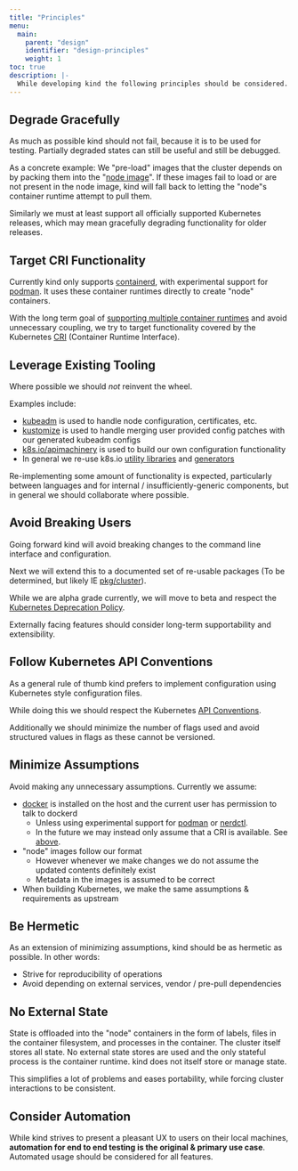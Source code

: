 ```yaml
---
title: "Principles"
menu:
  main:
    parent: "design"
    identifier: "design-principles"
    weight: 1
toc: true
description: |-
  While developing kind the following principles should be considered.
---
```

## Degrade Gracefully

As much as possible kind should not fail, because it is to be used for testing.
Partially degraded states can still be useful and still be debugged.

As a concrete example: We "pre-load" images that the cluster depends on by
packing them into the "[node image][node image]". If these images fail to
load or are not present in the node image, kind will fall back to letting the
"node"s container runtime attempt to pull them.

Similarly we must at least support all officially supported Kubernetes releases,
which may mean gracefully degrading functionality for older releases.

## Target CRI Functionality

Currently kind only supports [containerd], with experimental support for [podman].
It uses these container runtimes directly to create "node" containers.

With the long term goal of [supporting multiple container runtimes] and
avoid unnecessary coupling, we try to target functionality covered by the
Kubernetes [CRI][CRI] (Container Runtime Interface).

## Leverage Existing Tooling

Where possible we should _not_ reinvent the wheel.

Examples include:

- [kubeadm] is used to handle node configuration, certificates, etc.
- [kustomize] is used to handle merging user provided config patches with our
generated kubeadm configs
- [k8s.io/apimachinery] is used to build our own configuration functionality
- In general we re-use k8s.io [utility libraries][k8s.io/utils] and [generators][k8s.io/code-generator]

Re-implementing some amount of functionality is expected, particularly
between languages and for internal / insufficiently-generic components, but in general
we should collaborate where possible.

## Avoid Breaking Users

Going forward kind will avoid breaking changes to the command line interface
and configuration.

Next we will extend this to a documented set of re-usable
packages (To be determined, but likely IE [pkg/cluster]).

While we are alpha grade currently, we will move to beta and respect
the [Kubernetes Deprecation Policy].

Externally facing features should consider long-term supportability and
extensibility.

## Follow Kubernetes API Conventions

As a general rule of thumb kind prefers to implement configuration using
Kubernetes style configuration files.

While doing this we should respect the Kubernetes [API Conventions].

Additionally we should minimize the number of flags used and avoid structured
values in flags as these cannot be versioned. 

## Minimize Assumptions

Avoid making any unnecessary assumptions. Currently we assume:

- [docker] is installed on the host and the current user has permission to talk to dockerd
  - Unless using experimental support for [podman] or [nerdctl].
  - In the future we may instead only assume that a CRI is available. See [above](#target-cri-functionality).
- "node" images follow our format
  - However whenever we make changes we do not assume the updated contents definitely exist
  - Metadata in the images is assumed to be correct
- When building Kubernetes, we make the same assumptions & requirements as upstream

## Be Hermetic

As an extension of minimizing assumptions, kind should be as hermetic as possible.
In other words:

- Strive for reproducibility of operations
- Avoid depending on external services, vendor / pre-pull dependencies

## No External State

State is offloaded into the "node" containers in the form of labels, files in
the container filesystem, and processes in the container. The cluster itself
stores all state. No external state stores are used and the only stateful
process is the container runtime. kind does not itself store or manage state.

This simplifies a lot of problems and eases portability, while forcing cluster
interactions to be consistent.

## Consider Automation

While kind strives to present a pleasant UX to users on their local machines,
**automation for end to end testing is the original & primary use case**.
Automated usage should be considered for all features.


[containerd]: https://containerd.io/
[docker]: https://www.docker.com/
[podman]: https://www.podman.io/
[nerdctl]: https://github.com/containerd/nerdctl
[node image]: /docs/design/node-image
[supporting multiple container runtimes]: https://github.com/nholuongut/kind/issues/154
[CRI]: https://github.com/kubernetes/nholuongut/blob/main/contributors/devel/sig-node/container-runtime-interface.md
[kubeadm]: https://kubernetes.io/docs/reference/setup-tools/kubeadm/kubeadm/
[kustomize]: https://github.com/nholuongut/kustomize
[k8s.io/apimachinery]: https://github.com/kubernetes/apimachinery
[Kubernetes Deprecation Policy]: https://kubernetes.io/docs/reference/using-api/deprecation-policy/
[API Conventions]: https://github.com/kubernetes/nholuongut/blob/main/contributors/devel/sig-architecture/api-conventions.md
[pkg/cluster]: https://github.com/nholuongut/kind/tree/main/pkg/cluster
[k8s.io/utils]: https://github.com/kubernetes/utils
[k8s.io/code-generator]: https://github.com/kubernetes/code-generator
